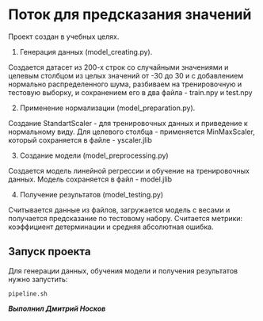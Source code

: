 # Поток для предсказания значений

Проект создан в учебных целях.

1) Генерация данных (model_creating.py).

Создается датасет из 200-х строк со случайными значениями и целевым столбцом  из целых значений от -30 до 30
и с добавлением нормально распределенного шума, разбиваем на тренировочную и тестовую выборку,
и сохранением его в два файла - train.npy и test.npy 

2) Применение нормализации (model_preparation.py).

Создание StandartScaler - для тренировочных данных и приведение к нормальному виду. Для целевого столбца - применяется 
MinMaxScaler, который сохраняется в файле - yscaler.jlib

3) Создание модели (model_preprocessing.py)

Создается модель линейной регрессии и обучение на тренировочных данных. Модель сохраняется в файл - model.jlib

4) Получение результатов (model_testing.py)

Считывается данные из файлов, загружается модель с весами и получается предсказание по тестовому набору.
Считается метрики: коэффициент детерминации и средняя абсолютная ошибка.

## Запуск проекта

Для генерации данных, обучения модели и получения результатов нужно запустить:

```commandline
pipeline.sh
```

***Выполнил Дмитрий Носков***